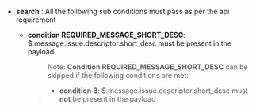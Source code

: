 

- **search** : All the following sub conditions must pass as per the api requirement

	- **condition REQUIRED_MESSAGE_SHORT_DESC**: $.message.issue.descriptor.short_desc must be present in the payload
	
		> Note: **Condition REQUIRED_MESSAGE_SHORT_DESC** can be skipped if the following conditions are met:
		>
		> - **condition B**: $.message.issue.descriptor.short_desc must **not** be present in the payload